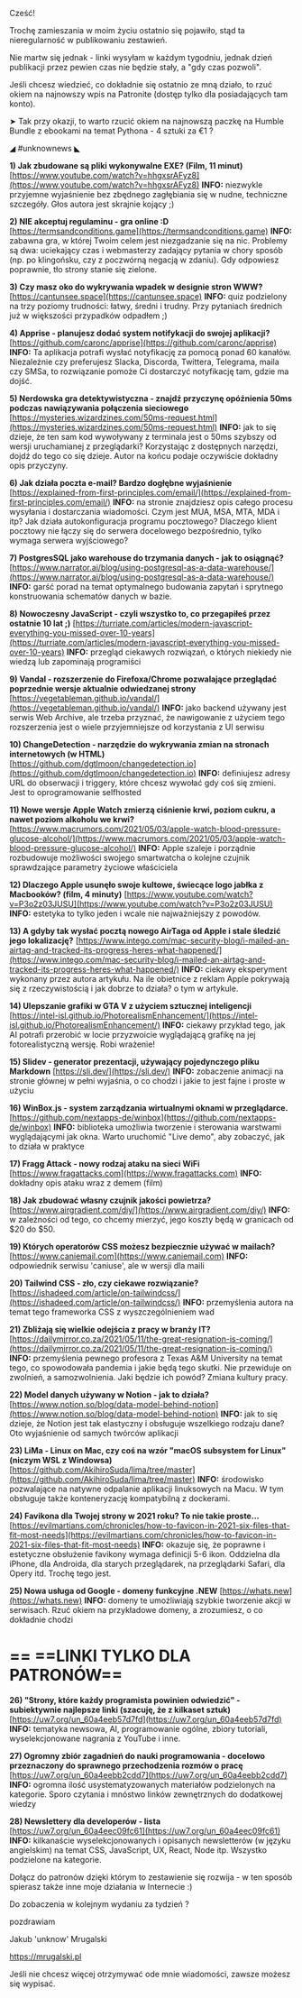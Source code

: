 Cześć!

Trochę zamieszania w moim życiu ostatnio się pojawiło, stąd ta nieregularność w publikowaniu zestawień.

Nie martw się jednak - linki wysyłam w każdym tygodniu, jednak dzień publikacji przez pewien czas nie będzie stały, a "gdy czas pozwoli".

Jeśli chcesz wiedzieć, co dokładnie się ostatnio ze mną działo, to rzuć okiem na najnowszy wpis na Patronite (dostęp tylko dla posiadających tam konto).

 

➤ Tak przy okazji, to warto rzucić okiem na najnowszą paczkę na Humble Bundle z ebookami na temat Pythona - 4 sztuki za &euro;1 ? 

 

◢ #unknownews ◣


**1) Jak zbudowane są pliki wykonywalne EXE? (Film, 11 minut)**
[https://www.youtube.com/watch?v=hhgxsrAFyz8](https://www.youtube.com/watch?v=hhgxsrAFyz8)
**INFO:** niezwykle przyjemne wyjaśnienie bez zbędnego zagłębiania się w nudne, techniczne szczegóły. Głos autora jest skrajnie kojący ;)


**2) NIE akceptuj regulaminu - gra online :D**
[https://termsandconditions.game](https://termsandconditions.game)
**INFO:** zabawna gra, w której Twoim celem jest niezgadzanie się na nic. Problemy są dwa: uciekający czas i webmasterzy zadający pytania w chory sposób (np. po klingońsku, czy z poczwórną negacją w zdaniu). Gdy odpowiesz poprawnie, tło strony stanie się zielone.


**3) Czy masz oko do wykrywania wpadek w designie stron WWW?**
[https://cantunsee.space](https://cantunsee.space)
**INFO:** quiz podzielony na trzy poziomy trudności: łatwy, średni i trudny. Przy pytaniach średnich już w większości przypadków odpadłem ;)


**4) Apprise - planujesz dodać system notifykacji do swojej aplikacji?**
[https://github.com/caronc/apprise](https://github.com/caronc/apprise)
**INFO:** Ta aplikacja potrafi wysłać notyfikację za pomocą ponad 60 kanałów. Niezależnie czy preferujesz Slacka, Discorda, Twittera, Telegrama, maila czy SMSa, to rozwiązanie pomoże Ci dostarczyć notyfikację tam, gdzie ma dojść.


**5) Nerdowska gra detektywistyczna - znajdź przyczynę opóźnienia 50ms podczas nawiązywania połączenia sieciowego**
[https://mysteries.wizardzines.com/50ms-request.html](https://mysteries.wizardzines.com/50ms-request.html)
**INFO:** jak to się dzieje, że ten sam kod wywoływany z terminala jest o 50ms szybszy od wersji uruchamianej z przeglądarki? Korzystając z dostępnych narzędzi, dojdź do tego co się dzieje. Autor na końcu podaje oczywiście dokładny opis przyczyny.


**6) Jak działa poczta e-mail? Bardzo dogłębne wyjaśnienie**
[https://explained-from-first-principles.com/email/](https://explained-from-first-principles.com/email/)
**INFO:** na stronie znajdziesz opis całego procesu wysyłania i dostarczania wiadomości. Czym jest MUA, MSA, MTA, MDA i itp? Jak działa autokonfiguracja programu pocztowego? Dlaczego klient pocztowy nie łączy się do serwera docelowego bezpośrednio, tylko wymaga serwera wyjściowego?


**7) PostgresSQL jako warehouse do trzymania danych - jak to osiągnąć?**
[https://www.narrator.ai/blog/using-postgresql-as-a-data-warehouse/](https://www.narrator.ai/blog/using-postgresql-as-a-data-warehouse/)
**INFO:** garść porad na temat optymalnego budowania zapytań i sprytnego konstruowania schematów danych w bazie.


**8) Nowoczesny JavaScript - czyli wszystko to, co przegapiłeś przez ostatnie 10 lat ;)**
[https://turriate.com/articles/modern-javascript-everything-you-missed-over-10-years](https://turriate.com/articles/modern-javascript-everything-you-missed-over-10-years)
**INFO:** przegląd ciekawych rozwiązań, o których niekiedy nie wiedzą lub zapominają programiści


**9) Vandal - rozszerzenie do Firefoxa/Chrome pozwalające przeglądać poprzednie wersje aktualnie odwiedzanej strony**
[https://vegetableman.github.io/vandal/](https://vegetableman.github.io/vandal/)
**INFO:** jako backend używany jest serwis Web Archive, ale trzeba przyznać, że nawigowanie z użyciem tego rozszerzenia jest o wiele przyjemniejsze od korzystania z UI serwisu


**10) ChangeDetection - narzędzie do wykrywania zmian na stronach internetowych (w HTML)**
[https://github.com/dgtlmoon/changedetection.io](https://github.com/dgtlmoon/changedetection.io)
**INFO:** definiujesz adresy URL do obserwacji i triggery, które chcesz wywołać gdy coś się zmieni. Jest to oprogramowanie selfhosted


**11) Nowe wersje Apple Watch zmierzą ciśnienie krwi, poziom cukru, a nawet poziom alkoholu we krwi?**
[https://www.macrumors.com/2021/05/03/apple-watch-blood-pressure-glucose-alcohol/](https://www.macrumors.com/2021/05/03/apple-watch-blood-pressure-glucose-alcohol/)
**INFO:** Apple szaleje i porządnie rozbudowuje możliwości swojego smartwatcha o kolejne czujnik sprawdzające parametry życiowe właściciela


**12) Dlaczego Apple usunęło swoje kultowe, świecące logo jabłka z Macbooków? (film, 4 minuty)**
[https://www.youtube.com/watch?v=P3o2z03JUSU](https://www.youtube.com/watch?v=P3o2z03JUSU)
**INFO:** estetyka to tylko jeden i wcale nie najważniejszy z powodów.


**13) A gdyby tak wysłać pocztą nowego AirTaga od Apple i stale śledzić jego lokalizację?**
[https://www.intego.com/mac-security-blog/i-mailed-an-airtag-and-tracked-its-progress-heres-what-happened/](https://www.intego.com/mac-security-blog/i-mailed-an-airtag-and-tracked-its-progress-heres-what-happened/)
**INFO:** ciekawy eksperyment wykonany przez autora artykułu. Na ile obietnice z reklam Apple pokrywają się z rzeczywistością i jak dobrze to działa? o tym w artykule.


**14) Ulepszanie grafiki w GTA V z użyciem sztucznej inteligencji**
[https://intel-isl.github.io/PhotorealismEnhancement/](https://intel-isl.github.io/PhotorealismEnhancement/)
**INFO:** ciekawy przykład tego, jak AI potrafi przerobić w locie przyzwoicie wyglądającą grafikę na jej fotorealistyczną wersję. Robi wrażenie!


**15) Slidev - generator prezentacji, używający pojedynczego pliku Markdown**
[https://sli.dev/](https://sli.dev/)
**INFO:** zobaczenie animacji na stronie głównej w pełni wyjaśnia, o co chodzi i jakie to jest fajne i proste w użyciu


**16) WinBox.js - system zarządzania wirtualnymi oknami w przeglądarce.**
[https://github.com/nextapps-de/winbox](https://github.com/nextapps-de/winbox)
**INFO:** biblioteka umożliwia tworzenie i sterowania warstwami wyglądającymi jak okna. Warto uruchomić "Live demo", aby zobaczyć, jak to działa w praktyce


**17) Fragg Attack - nowy rodzaj ataku na sieci WiFi**
[https://www.fragattacks.com](https://www.fragattacks.com)
**INFO:** dokładny opis ataku wraz z demem (film)


**18) Jak zbudować własny czujnik jakości powietrza?**
[https://www.airgradient.com/diy/](https://www.airgradient.com/diy/)
**INFO:** w zależności od tego, co chcemy mierzyć, jego koszty będą w granicach od $20 do $50.


**19) Których operatorów CSS możesz bezpiecznie używać w mailach?**
[https://www.caniemail.com](https://www.caniemail.com)
**INFO:** odpowiednik serwisu 'caniuse', ale w wersji dla maili


**20) Tailwind CSS - zło, czy ciekawe rozwiązanie?**
[https://ishadeed.com/article/on-tailwindcss/](https://ishadeed.com/article/on-tailwindcss/)
**INFO:** przemyślenia autora na temat tego frameworka CSS z wyszczególnieniem wad


**21) Zbliżają się wielkie odejścia z pracy w branży IT?**
[https://dailymirror.co.za/2021/05/11/the-great-resignation-is-coming/](https://dailymirror.co.za/2021/05/11/the-great-resignation-is-coming/)
**INFO:** przemyślenia pewnego profesora z Texas A&M University na temat tego, co spowodowała pandemia i jakie będą tego skutki. Nie przewiduje on zwolnień, a samozwolnienia. Jaki będzie ich powód? Zmiana kultury pracy.


**22) Model danych używany w Notion - jak to działa?**
[https://www.notion.so/blog/data-model-behind-notion](https://www.notion.so/blog/data-model-behind-notion)
**INFO:** jak to się dzieje, że Notion jest tak elastyczny i obsługuje wszelkiego rodzaju dane? Oto wyjaśnienie od samych twórców aplikacji


**23) LiMa - Linux on Mac, czy coś na wzór "macOS subsystem for Linux" (niczym WSL z Windowsa)**
[https://github.com/AkihiroSuda/lima/tree/master](https://github.com/AkihiroSuda/lima/tree/master)
**INFO:** środowisko pozwalające na natywne odpalanie aplikacji linuksowych na Macu. W tym obsługuje także konteneryzację kompatybilną z dockerami.


**24) Favikona dla Twojej strony w 2021 roku? To nie takie proste...**
[https://evilmartians.com/chronicles/how-to-favicon-in-2021-six-files-that-fit-most-needs](https://evilmartians.com/chronicles/how-to-favicon-in-2021-six-files-that-fit-most-needs)
**INFO:** okazuje się, że poprawne i estetyczne obsłużenie favikony wymaga definicji 5-6 ikon. Oddzielna dla iPhone, dla Androida, dla starych przeglądarek, na przeglądarki Safari, dla Opery itd. Trochę tego jest.


**25) Nowa usługa od Google - domeny funkcyjne .NEW**
[https://whats.new](https://whats.new)
**INFO:** domeny te umożliwiają szybkie tworzenie akcji w serwisach. Rzuć okiem na przykładowe domeny, a zrozumiesz, o co dokładnie chodzi


== **==LINKI TYLKO DLA PATRONÓW==**
 ==

**26) "Strony, które każdy programista powinien odwiedzić" - subiektywnie najlepsze linki (szacuję, że z kilkaset sztuk)**
[https://uw7.org/un_60a4eeb57d7fd](https://uw7.org/un_60a4eeb57d7fd)
**INFO:** tematyka newsowa, AI, programowanie ogólne, zbiory tutoriali, wyselekcjonowane nagrania z YouTube i inne.


**27) Ogromny zbiór zagadnień do nauki programowania - docelowo przeznaczony do sprawnego przechodzenia rozmów o pracę**
[https://uw7.org/un_60a4eebb2cdd7](https://uw7.org/un_60a4eebb2cdd7)
**INFO:** ogromna ilość usystematyzowanych materiałów podzielonych na kategorie. Sporo czytania i mnóstwo linków zewnętrznych do dodatkowej wiedzy


**28) Newslettery dla developerów - lista**
[https://uw7.org/un_60a4eec09fc61](https://uw7.org/un_60a4eec09fc61)
**INFO:** kilkanaście wyselekcjonowanych i opisanych newsletterów (w języku angielskim) na temat CSS, JavaScript, UX, React, Node itp. Wszystko podzielone na kategorie.


 

Dołącz do patronów dzięki którym to zestawienie się rozwija - w ten sposób spierasz także inne moje działania w Internecie :)

 

Do zobaczenia w kolejnym wydaniu za tydzień ? 

 
pozdrawiam

Jakub 'unknow' Mrugalski

https://mrugalski.pl

 
Jeśli nie chcesz więcej otrzymywać ode mnie wiadomości, zawsze możesz się wypisać.